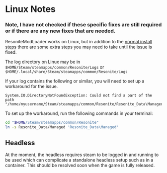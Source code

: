 # Linux Notes

### Note, I have not checked if these specific fixes are still required or if there are any new fixes that are needed.

ResoniteModLoader works on Linux, but in addition to the [normal install steps](../README.md#installation) there are some extra steps you may need to take until the issue is fixed.

The log directory on Linux may be in `$HOME/Steam/steamapps/common/Resonite/Logs` or `$HOME/.local/share/Steam/steamapps/common/Resonite/Logs`

If your log contains the following or similar, you will need to set up a workaround for the issue.

```log
System.IO.DirectoryNotFoundException: Could not find a part of the path "/home/myusername/Steam/steamapps/common/Resonite/Resonite_Data\Managed/FrooxEngine.dll".
```

To set up the workaround, run the following commands in your terminal:

```bash
cd "$HOME/Steam/steamapps/common/Resonite"
ln -s Resonite_Data/Managed 'Resonite_Data\Managed'
```

## Headless

At the moment, the headless requires steam to be logged in and running to be used which can complicate a standalone headless setup such as in a container. This should be resolved soon when the game is fully released.